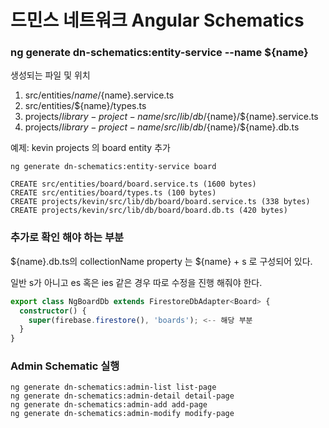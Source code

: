 # 드민스 네트워크 Angular Schematics 

### ng generate dn-schematics:entity-service --name ${name}

생성되는 파일 및 위치

1. src/entities/${name}/${name}.service.ts
2. src/entities/${name}/types.ts
3. projects/${library-project-name}/src/lib/db/${name}/${name}.service.ts
4. projects/${library-project-name}/src/lib/db/${name}/${name}.db.ts

예제: kevin projects 의 board entity 추가

```
ng generate dn-schematics:entity-service board

CREATE src/entities/board/board.service.ts (1600 bytes)
CREATE src/entities/board/types.ts (100 bytes)
CREATE projects/kevin/src/lib/db/board/board.service.ts (338 bytes)
CREATE projects/kevin/src/lib/db/board/board.db.ts (420 bytes)
```


### 추가로 확인 해야 하는 부분

${name}.db.ts의 collectionName property 는 ${name} + s 로 구성되어 있다.

일반 s가 아니고 es 혹은 ies 같은 경우 따로 수정을 진행 해줘야 한다.

```ts
export class NgBoardDb extends FirestoreDbAdapter<Board> {
  constructor() {
    super(firebase.firestore(), 'boards'); <-- 해당 부분
  }
}
```

### Admin Schematic 실행

```
ng generate dn-schematics:admin-list list-page
ng generate dn-schematics:admin-detail detail-page
ng generate dn-schematics:admin-add add-page
ng generate dn-schematics:admin-modify modify-page
```